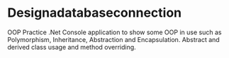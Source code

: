 # Designadatabaseconnection
OOP Practice
.Net Console application to show some OOP in use such as Polymorphism, Inheritance, Abstraction and Encapsulation. 
Abstract and derived class usage and method overriding. 
